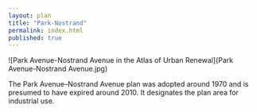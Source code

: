 ```yaml
---
layout: plan
title: "Park-Nostrand"
permalink: index.html
published: true
---
```


![Park Avenue-Nostrand Avenue in the Atlas of Urban Renewal](Park Avenue-Nostrand Avenue.jpg)

The Park Avenue–Nostrand Avenue plan was adopted around 1970 and is presumed to have expired around 2010. It designates the plan area for industrial use. 